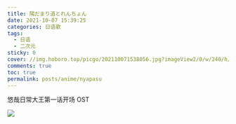 ```yaml
---
title: 陽だまり道とれんちょん
date: 2021-10-07 15:39:25
categories: 日语歌
tags:
  - 日语
  - 二次元
sticky: 0
cover: //img.hoboro.top/picgo/202110071538056.jpg?imageView2/0/w/240/h/145
comments: true
toc: true
permalink: posts/anime/nyapasu
---
```


悠哉日常大王第一话开场 OST

<!-- more -->

![](//img.hoboro.top/picgo/202110071445785.jpg?imageslim)
